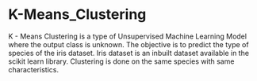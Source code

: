 # K-Means_Clustering
K - Means Clustering is a type of Unsupervised Machine Learning Model where the output class is unknown.
The objective is to predict the type of species of the iris dataset.
Iris dataset is an inbuilt dataset available in the scikit learn library.
Clustering is done on the same species with same characteristics.
